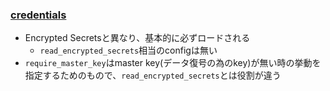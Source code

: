 ### [credentials](https://github.com/rails/rails/pull/30067)

* Encrypted Secretsと異なり、基本的に必ずロードされる
  * `read_encrypted_secrets`相当のconfigは無い
* `require_master_key`はmaster key(データ復号の為のkey)が無い時の挙動を指定するためのもので、`read_encrypted_secrets`とは役割が違う
